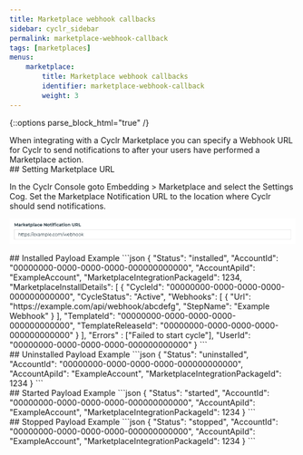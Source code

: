 ```yaml
---
title: Marketplace webhook callbacks
sidebar: cyclr_sidebar
permalink: marketplace-webhook-callback
tags: [marketplaces]
menus:
    marketplace:
        title: Marketplace webhook callbacks
        identifier: marketplace-webhook-callback
        weight: 3
---
```

{::options parse_block_html="true" /}
<section class="card">
When integrating with a Cyclr Marketplace you can specify a Webhook URL for Cyclr to send notifications to after your users have performed a Marketplace action.


</section>
<section class="card">
## Setting Marketplace URL

In the Cyclr Console goto Embedding > Marketplace and select the Settings Cog. Set the Marketplace Notification URL to the location where Cyclr should send notifications.

![Marketplace Notification URL](/images/marketplace_notification_url.png)


</section>
<section class="card">
## Installed Payload Example
```json
 {
    "Status": "installed",
    "AccountId": "00000000-0000-0000-0000-000000000000",
    "AccountApiId": "ExampleAccount",
    "MarketplaceIntegrationPackageId": 1234,
    "MarketplaceInstallDetails": [
        {
            "CycleId": "00000000-0000-0000-0000-000000000000",
            "CycleStatus": "Active",
            "Webhooks": [
                {
                    "Url": "https://example.com/api/webhook/abcdefg",
                    "StepName": "Example Webhook"
                }
            ],
            "TemplateId": "00000000-0000-0000-0000-000000000000",
            "TemplateReleaseId": "00000000-0000-0000-0000-000000000000"
        }
    ],
    "Errors" : ["Failed to start cycle"],
    "UserId": "00000000-0000-0000-0000-000000000000"
}
```


</section>
<section class="card">
## Uninstalled Payload Example
```json
 {
    "Status": "uninstalled",
    "AccountId": "00000000-0000-0000-0000-000000000000",
    "AccountApiId": "ExampleAccount",
    "MarketplaceIntegrationPackageId": 1234
}
```



</section>
<section class="card">
## Started Payload Example
```json
 {
    "Status": "started",
    "AccountId": "00000000-0000-0000-0000-000000000000",
    "AccountApiId": "ExampleAccount",
    "MarketplaceIntegrationPackageId": 1234
}
```



</section>
<section class="card">
## Stopped Payload Example
```json
 {
    "Status": "stopped",
    "AccountId": "00000000-0000-0000-0000-000000000000",
    "AccountApiId": "ExampleAccount",
    "MarketplaceIntegrationPackageId": 1234
}
```

</section>
